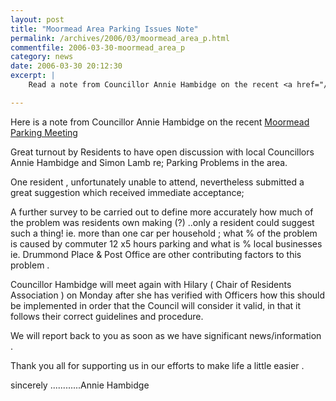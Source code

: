 ```yaml
---
layout: post
title: "Moormead Area Parking Issues Note"
permalink: /archives/2006/03/moormead_area_p.html
commentfile: 2006-03-30-moormead_area_p
category: news
date: 2006-03-30 20:12:30
excerpt: |
    Read a note from Councillor Annie Hambidge on the recent <a href="/archives/2006/03/local_parking_i.html">Moormead Parking Meeting</a>

---
```


Here is a note from Councillor Annie Hambidge on the recent [Moormead Parking Meeting](/archives/2006/03/local_parking_i.html)

<div markdown="1" class="letter">
Great turnout by Residents to have open discussion with local Councillors Annie Hambidge and Simon Lamb re; Parking Problems in the area.

One resident , unfortunately unable to attend, nevertheless submitted a great suggestion which received immediate acceptance;

A further survey to be carried out to define more accurately how much of the problem was residents own making (?) ..only a resident could suggest such a thing! ie. more than one car per household ; what % of the problem is caused by commuter 12 x5 hours parking and what is % local businesses ie. Drummond Place & Post Office are other contributing factors to this problem .

Councillor Hambidge will meet again with Hilary ( Chair of Residents Association ) on Monday after she has verified with Officers how this should be implemented in order that the Council will consider it valid, in that it follows their correct guidelines and procedure.

We will report back to you as soon as we have significant news/information .

Thank you all for supporting us in our efforts to make life a little easier .

sincerely ............Annie Hambidge

</div>

